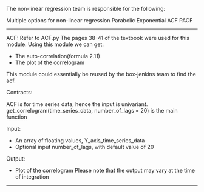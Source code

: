 The non-linear regression team is responsible for the following:

Multiple options for non-linear regression
	Parabolic
	Exponential
ACF
PACF

----------------------------------------------------------------------------------------
ACF:
Refer to ACF.py
The pages 38-41 of the textbook were used for this module. Using this module we can get:
- The auto-correlation(formula 2.11)
- The plot of the correlogram

This module could essentially be reused by the box-jenkins team to find the acf.

Contracts:

ACF is for time series data, hence the input is univariant. 
get_correlogram(time_series_data, number_of_lags = 20) is the main function

Input:
- An array of floating values, Y_axis_time_series_data
- Optional input number_of_lags, with default value of 20

Output: 
- Plot of the correlogram
Please note that the output may vary at the time of integration

----------------------------------------------------------------------------------------
